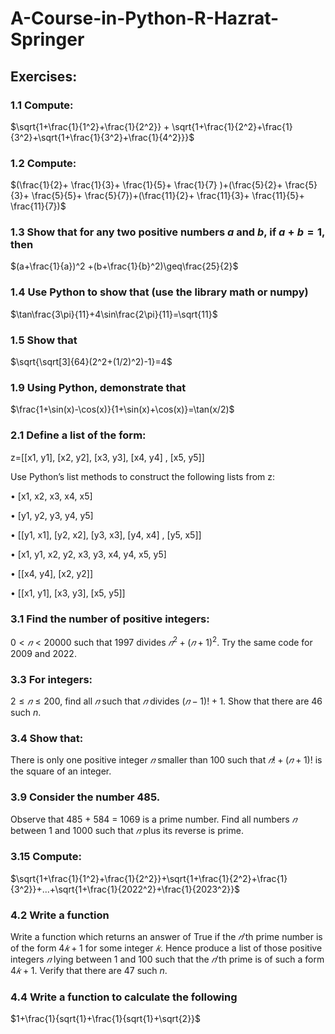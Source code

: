 # A-Course-in-Python-R-Hazrat-Springer
## Exercises:
### 1.1 Compute:
$\sqrt{1+\frac{1}{1^2}+\frac{1}{2^2}} + \sqrt{1+\frac{1}{2^2}+\frac{1}{3^2}+\sqrt{1+\frac{1}{3^2}+\frac{1}{4^2}}}$

### 1.2 Compute:
$(\frac{1}{2}+ \frac{1}{3}+ \frac{1}{5}+ \frac{1}{7} )+(\frac{5}{2}+ \frac{5}{3}+ \frac{5}{5}+ \frac{5}{7})+(\frac{11}{2}+ \frac{11}{3}+ \frac{11}{5}+ \frac{11}{7})$

### 1.3 Show that for any two positive numbers $a$ and $b$, if $a+b=1$, then
$(a+\frac{1}{a})^2 +(b+\frac{1}{b}^2)\geq\frac{25}{2}$

### 1.4 Use Python to show that (use the library math or numpy)
$\tan\frac{3\pi}{11}+4\sin\frac{2\pi}{11}=\sqrt{11}$

### 1.5 Show that
$\sqrt{\sqrt[3]{64}(2^2+(1/2)^2)-1}=4$

### 1.9 Using Python, demonstrate that 
$\frac{1+\sin(x)-\cos(x)}{1+\sin(x)+\cos(x)}=\tan(x/2)$

### 2.1 Define a list of the form:
z=[[x1, y1], [x2, y2], [x3, y3], [x4, y4] , [x5, y5]]

Use Python’s list methods to construct the following lists from z:

• [x1, x2, x3, x4, x5]

• [y1, y2, y3, y4, y5]

• [[y1, x1], [y2, x2], [y3, x3], [y4, x4] , [y5, x5]]

• [x1, y1, x2, y2, x3, y3, x4, y4, x5, y5]

• [[x4, y4], [x2, y2]]

• [[x1, y1], [x3, y3], [x5, y5]]

### 3.1 Find the number of positive integers: 
$0 < 𝑛 < 20000$ such that 1997 divides $𝑛^2 + (𝑛 + 1)^2$. Try the same code for 2009 and 2022.

### 3.3 For integers:
$2 ≤ 𝑛 ≤ 200$, find all $𝑛$ such that $𝑛$ divides $(𝑛 − 1)! + 1$. Show that there are 46 such $n$.

### 3.4 Show that:
There is only one positive integer $𝑛$ smaller than 100 such that $𝑛! + (𝑛 + 1)!$ is the square of an integer.

### 3.9 Consider the number 485. 
Observe that 485 + 584 = 1069 is a prime number. Find all numbers $𝑛$ between 1 and 1000 such that $𝑛$ plus its reverse is prime.

### 3.15 Compute:
$\sqrt{1+\frac{1}{1^2}+\frac{1}{2^2}}+\sqrt{1+\frac{1}{2^2}+\frac{1}{3^2}}+...+\sqrt{1+\frac{1}{2022^2}+\frac{1}{2023^2}}$

### 4.2 Write a function
Write a function which returns an answer of True if the $𝑛$’th prime number is of the form $4𝑘 + 1$ for some integer $𝑘$. Hence produce a list of those positive
integers $𝑛$ lying between 1 and 100 such that the $𝑛$’th prime is of such a form $4𝑘 + 1$. Verify that there are 47 such $n$.

### 4.4 Write a function to calculate the following
$1+\frac{1}{sqrt{1}+\frac{1}{sqrt{1}+\sqrt{2}}$

